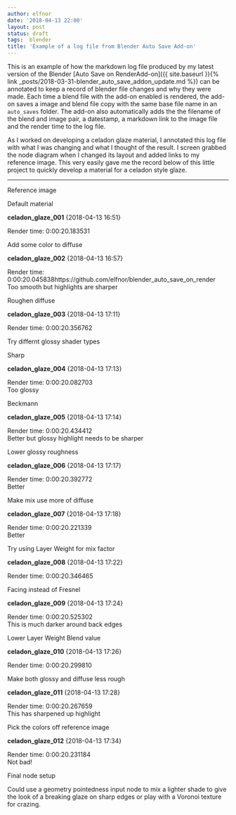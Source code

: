 ```yaml
---
author: elfnor
date: '2018-04-13 22:00'
layout: post
status: draft
tags:  blender
title: 'Example of a log file from Blender Auto Save Add-on'
---
```


This is an example of how the markdown log file produced by my latest version of the Blender [Auto Save on RenderAdd-on]({{ site.baseurl }}{% link _posts/2018-03-31-blender_auto_save_addon_update.md %}) can be annotated to keep a record of blender file changes and why they were made. Each time a blend file with the add-on enabled is rendered, the add-on saves a image and blend file copy with the same base file name in an `auto_saves` folder. The add-on also automatically adds the the filename of the blend and image pair, a datestamp, a markdown link to the image file and the render time to the log file.

As I worked on developing a celadon glaze material, I annotated this log file with what I was changing and what I thought of the result. I screen grabbed the node diagram when I changed its layout and added links to my reference image. This very easily gave me the record below of this little project to quickly develop a material for a celadon style glaze.

------------------------------------------------------------------------

Reference image  

Default material

**celadon_glaze_001** {2018-04-13 16:51}  
  
Render time: 0:00:20.183531

Add some color to diffuse

**celadon_glaze_002** {2018-04-13 16:57}  
  
Render time: 0:00:20.045838https://github.com/elfnor/blender_auto_save_on_render  
Too smooth but highlights are sharper

Roughen diffuse

**celadon_glaze_003** {2018-04-13 17:11}  
  
Render time: 0:00:20.356762

Try differnt glossy shader types

Sharp

**celadon_glaze_004** {2018-04-13 17:13}  
  
Render time: 0:00:20.082703  
Too glossy

Beckmann

**celadon_glaze_005** {2018-04-13 17:14}  
  
Render time: 0:00:20.434412  
Better but glossy highlight needs to be sharper

Lower glossy roughness

**celadon_glaze_006** {2018-04-13 17:17}  
  
Render time: 0:00:20.392772  
Better

Make mix use more of diffuse

**celadon_glaze_007** {2018-04-13 17:18}  
  
Render time: 0:00:20.221339  
Better

Try using Layer Weight for mix factor

**celadon_glaze_008** {2018-04-13 17:22}  
  
Render time: 0:00:20.346465

Facing instead of Fresnel

**celadon_glaze_009** {2018-04-13 17:24}  
  
Render time: 0:00:20.525302  
This is much darker around back edges

Lower Layer Weight Blend value

**celadon_glaze_010** {2018-04-13 17:26}  
  
Render time: 0:00:20.299810

Make both glossy and diffuse less rough

**celadon_glaze_011** {2018-04-13 17:28}  
  
Render time: 0:00:20.267659  
This has sharpened up highlight

Pick the colors off reference image

**celadon_glaze_012** {2018-04-13 17:34}  
  
Render time: 0:00:20.231184  
Not bad!

Final node setup

Could use a geometry pointedness input node to mix a lighter shade to give the look of a breaking glaze on sharp edges or play with a Voronoi texture for crazing.

